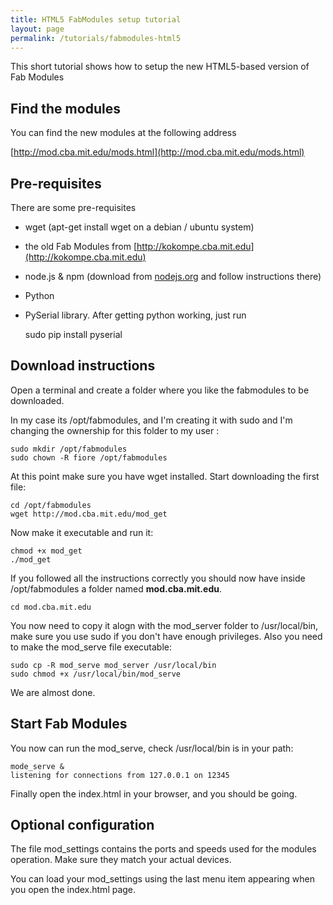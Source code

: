 ```yaml
---
title: HTML5 FabModules setup tutorial
layout: page
permalink: /tutorials/fabmodules-html5 
---
```



This short tutorial shows how to setup the new HTML5-based version of Fab Modules

## Find the modules

You can find the new modules at the following address

[http://mod.cba.mit.edu/mods.html](http://mod.cba.mit.edu/mods.html)


## Pre-requisites

There are some pre-requisites

- wget (apt-get install wget on a debian / ubuntu system)

- the old Fab Modules from [http://kokompe.cba.mit.edu](http://kokompe.cba.mit.edu)

- node.js & npm (download from [nodejs.org](http://nodejs.org) and follow instructions there)

- Python

- PySerial library. After getting python working, just run 

	sudo pip install pyserial 

## Download instructions

Open a terminal and create a folder where you like the fabmodules to be downloaded. 

In my case its /opt/fabmodules, and I'm creating it with sudo and I'm changing the ownership for this folder to my user :

	sudo mkdir /opt/fabmodules
	sudo chown -R fiore /opt/fabmodules

At this point make sure you have wget installed. Start downloading the first file:

	cd /opt/fabmodules
	wget http://mod.cba.mit.edu/mod_get

Now make it executable and run it:

	chmod +x mod_get
	./mod_get
	
If you followed all the instructions correctly you should now have inside /opt/fabmodules a folder named **mod.cba.mit.edu**.

	cd mod.cba.mit.edu
	

You now need to copy it alogn with the mod_server folder to /usr/local/bin, make sure you use sudo if you don't have enough privileges. Also you need to make the mod_serve file executable:

	sudo cp -R mod_serve mod_server /usr/local/bin
	sudo chmod +x /usr/local/bin/mod_serve
	
We are almost done. 

## Start  Fab Modules

You now can run the mod_serve, check /usr/local/bin is in your path:

	mode_serve &
	listening for connections from 127.0.0.1 on 12345
	
	
Finally open the index.html in your browser, and you should be going.


## Optional configuration

The file mod_settings contains the ports and speeds used for the modules operation. Make sure they match your actual devices.

You can load your mod_settings using the last menu item appearing when you open the index.html page.

 
 


